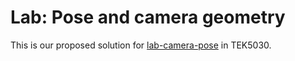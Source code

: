 # Lab: Pose and camera geometry
This is our proposed solution for [lab-camera-pose](https://github.com/tek5030/lab-camera-pose) in TEK5030.
